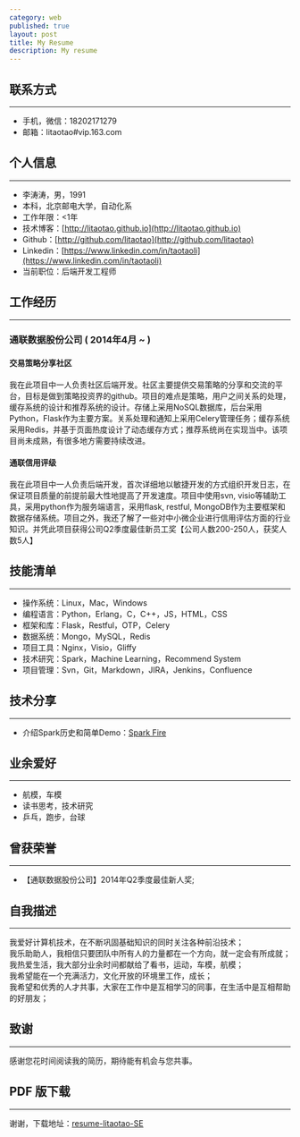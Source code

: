 ```yaml
---
category: web
published: true
layout: post
title: My Resume
description: My resume
---
```



联系方式
---  
---
- 手机，微信：18202171279  
- 邮箱：litaotao#vip.163.com  

个人信息
---  
---
- 李涛涛，男，1991 
- 本科，北京邮电大学，自动化系 
- 工作年限：<1年
- 技术博客：[http://litaotao.github.io](http://litaotao.github.io)
- Github：[http://github.com/litaotao](http://github.com/litaotao)
- Linkedin：[https://www.linkedin.com/in/taotaoli](https://www.linkedin.com/in/taotaoli)
- 当前职位：后端开发工程师

工作经历
---  
---
### 通联数据股份公司 ( 2014年4月 ~  )

#### 交易策略分享社区   
我在此项目中一人负责社区后端开发。社区主要提供交易策略的分享和交流的平台，目标是做到策略投资界的github。项目的难点是策略，用户之间关系的处理，缓存系统的设计和推荐系统的设计。存储上采用NoSQL数据库，后台采用Python，Flask作为主要方案。关系处理和通知上采用Celery管理任务；缓存系统采用Redis，并基于页面热度设计了动态缓存方式；推荐系统尚在实现当中。该项目尚未成熟，有很多地方需要持续改进。

#### 通联信用评级
我在此项目中一人负责后端开发，首次详细地以敏捷开发的方式组织开发日志，在保证项目质量的前提前最大性地提高了开发速度。项目中使用svn, visio等辅助工具，采用python作为服务端语言，采用flask, restful, MongoDB作为主要框架和数据存储系统。项目之外，我还了解了一些对中小微企业进行信用评估方面的行业知识。并凭此项目获得公司Q2季度最佳新员工奖【公司人数200-250人，获奖人数5人】

技能清单
---  
---
- 操作系统：Linux，Mac，Windows
- 编程语言：Python，Erlang，C，C++，JS，HTML，CSS
- 框架和库：Flask，Restful，OTP，Celery
- 数据系统：Mongo，MySQL，Redis
- 项目工具：Nginx，Visio，Gliffy
- 技术研究：Spark，Machine Learning，Recommend System 
- 项目管理：Svn，Git，Markdown，JIRA，Jenkins，Confluence

技术分享  
---  
---
- 介绍Spark历史和简单Demo：[Spark Fire](../files/spark-fire.ppt)

业余爱好
---  
---
- 航模，车模
- 读书思考，技术研究
- 乒乓，跑步，台球


曾获荣誉
---  
---  
- 【通联数据股份公司】2014年Q2季度最佳新人奖;

自我描述
---
---    
我爱好计算机技术，在不断巩固基础知识的同时关注各种前沿技术；   
我乐助助人，我相信只要团队中所有人的力量都在一个方向，就一定会有所成就；   
我热爱生活，我大部分业余时间都献给了看书，运动，车模，航模；   
我希望能在一个充满活力，文化开放的环境里工作，成长；   
我希望和优秀的人才共事，大家在工作中是互相学习的同事，在生活中是互相帮助的好朋友；  

致谢
---  
--- 

感谢您花时间阅读我的简历，期待能有机会与您共事。


PDF 版下载
---  
--- 

谢谢，下载地址：[resume-litaotao-SE](http://litaotao.github.io/files/resume-litaotao-SE.pdf)

